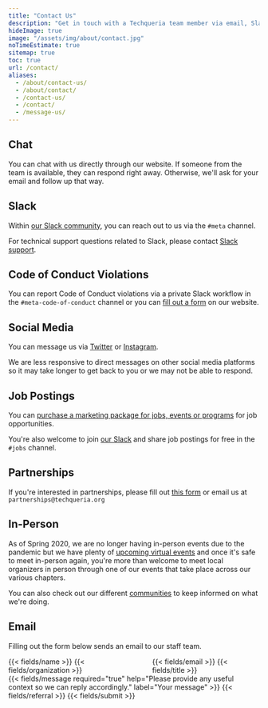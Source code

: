 ```yaml
---
title: "Contact Us"
description: "Get in touch with a Techqueria team member via email, Slack or social media. 📨"
hideImage: true
image: "/assets/img/about/contact.jpg"
noTimeEstimate: true
sitemap: true
toc: true
url: /contact/
aliases:
  - /about/contact-us/
  - /about/contact/
  - /contact-us/
  - /contact/
  - /message-us/
---
```


## Chat

You can <a onclick="Beacon('open')">chat with us directly</a> through our website. If someone from the team is available, they can respond right away.
Otherwise, we'll ask for your email and follow up that way.

## Slack

Within [our Slack community](/slack/), you can reach out to us via the `#meta` channel.

For technical support questions related to Slack, please contact [Slack support](https://slack.com/help).

## Code of Conduct Violations

You can report Code of Conduct violations via a private Slack workflow in the `#meta-code-of-conduct` channel or you can
[fill out a form](/report-coc-violation/) on our website.

## Social Media

You can message us via [Twitter](https://twitter.com/Techqueria) or [Instagram](https://instagram.com/techqueriaorg).

We are less responsive to direct messages on other social media platforms so it may take longer to get back to you or we may not be able to respond.

## Job Postings

You can [purchase a marketing package for jobs, events or programs](/partner) for job opportunities.

You're also welcome to join [our Slack](/slack/) and share job postings for free in the `#jobs` channel.

## Partnerships

If you're interested in partnerships, please fill out [this form](/partner/) or email us at `partnerships@techqueria.org`

## In-Person

As of Spring 2020, we are no longer having in-person events due to the pandemic but we have plenty of
[upcoming virtual events](https://events.techqueria.org/virtual-events/) and once it's safe to meet in-person again, you're more than welcome to meet
local organizers in person through one of our events that take place across our various chapters.

You can also check out our different [communities](/communities/) to keep informed on what we're doing.

## Email

Filling out the form below sends an email to our staff team.

<form name="Contact" method="POST" data-netlify-recaptcha="true" data-netlify="true" action="/success/" class="form--max-width-unset form--centered no-ids">
  <input type="hidden" aria-label="Subject" name="_subject" value="Techqueria - New Contact Message">
  <div class="columns mb-0">
    <div class="column pb-0 pt-0">
      {{< fields/name >}}
      {{< fields/organization >}}
    </div>
    <div class="column pb-0 pt-0">
      {{< fields/email >}}
      {{< fields/title >}}
    </div>
  </div>
  {{< fields/message required="true" help="Please provide any useful context so we can reply accordingly." label="Your message" >}}
  {{< fields/referral >}}
  {{< fields/submit >}}
</form>
